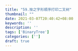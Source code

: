 ```yaml
---
title: "59.按之字形顺序打印二叉树"
thumbnail: ""
date: 2021-03-07T20:40:42+08:00
keywords: ''
description: ''
tags: ['BinaryTree']
categories: ['']
draft: true
---
```

